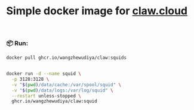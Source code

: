 # Simple docker image for [claw.cloud](https://run.claw.cloud)

<br>

### 📦 Run:
```sh
docker pull ghcr.io/wangzhewudiya/claw:squids


docker run -d --name squid \
  -p 3128:3128 \
  -v "$(pwd)/data/cache:/var/spool/squid" \
  -v "$(pwd)/data/logs:/var/log/squid" \
  --restart unless-stopped \
  ghcr.io/wangzhewudiya/claw:squid
```
